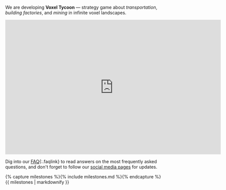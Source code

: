 We are developing **Voxel Tycoon** — strategy game about *transportation*, *building&nbsp;factories*, and *mining* in infinite voxel landscapes.

<iframe width="680" height="425" src="https://www.youtube.com/embed/u1kRZKu3NAc" frameborder="0" allowfullscreen></iframe>

Dig into our [FAQ](/faq){:.faqlink} to read answers on the most frequently asked questions, and don't forget to follow our [social media pages](/contacts) for updates.

<div id="milestones">
{% capture milestones %}{% include milestones.md %}{% endcapture %} {{ milestones | markdownify }}
</div>
